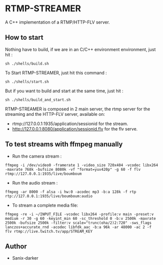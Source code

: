 ﻿# RTMP-STREAMER

A C++ implementation of a RTMP/HTTP-FLV server.

## How to start

Nothing have to build, if we are in an C/C++ environment environment, just hit :

```shell
sh ./shells/build.sh
```

To Start RTMP-STREAMER, just hit this command :

```shell
sh ./shells/start.sh
```

But if you want to build and start at the same time, just hit :

```shell
sh ./shells/build_and_start.sh
```

RTMP-STREAMER is composed in 2 main server, the rtmp server for the streaming and the HTTP-FLV server, available on:

- rtmp://127.0.0.1:1935/application/sessionid for the stream.
- http://127.0.0.1:8080/application/sessionid.flv for the flv serve.


## To test streams with ffmpeg manually

- Run the camera stream :

```shell
ffmpeg -i /dev/video0 -framerate 1 -video_size 720x404 -vcodec libx264 -maxrate 768k -bufsize 8080k -vf "format=yuv420p" -g 60 -f flv rtmp://127.0.0.1:1935/live/boumboum
```

- Run the audio stream :

```shell
ffmpeg -ar 8000 -f alsa -i hw:0 -acodec mp3 -b:a 128k -f rtp rtp://127.0.0.1:1935/live/boumboum:audio
```

- To stream a complete media file:

```shell
ffmpeg -re -i ~/INPUT_FILE -vcodec libx264 -profile:v main -preset:v medium -r 30 -g 60 -keyint_min 60 -sc_threshold 0 -b:v 2500k -maxrate 2500k -bufsize 2500k -filter:v scale="trunc(oha/2)2:720" -sws_flags lanczos+accurate_rnd -acodec libfdk_aac -b:a 96k -ar 48000 -ac 2 -f flv rtmp://live.twitch.tv/app/STREAM_KEY
```

## Author

- Sanix-darker
